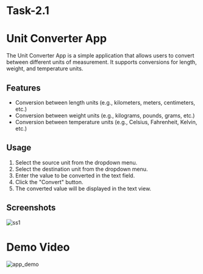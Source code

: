 # Task-2.1

# Unit Converter App

The Unit Converter App is a simple application that allows users to convert between different units of measurement. It supports conversions for length, weight, and temperature units.

## Features

- Conversion between length units (e.g., kilometers, meters, centimeters, etc.)
- Conversion between weight units (e.g., kilograms, pounds, grams, etc.)
- Conversion between temperature units (e.g., Celsius, Fahrenheit, Kelvin, etc.)

## Usage

1. Select the source unit from the dropdown menu.
2. Select the destination unit from the dropdown menu.
3. Enter the value to be converted in the text field.
4. Click the "Convert" button.
5. The converted value will be displayed in the text view.

## Screenshots


![ss1](https://github.com/PrabhKhinda/Task-2.1/assets/133014455/960d21e1-9b12-4f75-bb36-2ac6ec34690d)

# Demo Video
![app_demo](https://github.com/PrabhKhinda/Task-2.1/assets/133014455/c38e071a-c7a2-4ca8-a78f-50af43f6c704)

